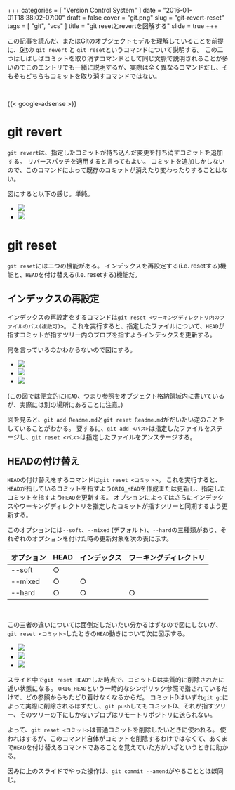 +++
categories = [ "Version Control System" ]
date = "2016-01-01T18:38:02-07:00"
draft = false
cover = "git.png"
slug = "git-revert-reset"
tags = [ "git", "vcs" ]
title = "git resetとrevertを図解する"
slide = true
+++

[この記事](https://www.kaitoy.xyz/2015/12/27/git-repository/)を読んだ、またはGitのオブジェクトモデルを理解していることを前提に、[__Git__](https://git-scm.com/)の `git revert` と `git reset`というコマンドについて説明する。
この二つはしばしばコミットを取り消すコマンドとして同じ文脈で説明されることが多いのでこのエントリでも一緒に説明するが、実際は全く異なるコマンドだし、そもそもどちらもコミットを取り消すコマンドではない。

<br>

{{< google-adsense >}}

# git revert
`git revert`は、指定したコミットが持ち込んだ変更を打ち消すコミットを追加する。
リバースパッチを適用すると言ってもよい。
コミットを追加しかしないので、このコマンドによって既存のコミットが消えたり変わったりすることはない。

図にすると以下の感じ。単純。

<ul class="bxslider">
  <li><img src="/images/git-revert-reset/git_revert/スライド1.PNG" /></li>
  <li><img src="/images/git-revert-reset/git_revert/スライド2.PNG" /></li>
</ul>

# git reset
`git reset`には二つの機能がある。
インデックスを再設定する(i.e. resetする)機能と、`HEAD`を付け替える(i.e. resetする)機能だ。

## インデックスの再設定
インデックスの再設定をするコマンドは`git reset <ワーキングディレクトリ内のファイルのパス(複数可)>`。
これを実行すると、指定したファイルについて、`HEAD`が指すコミットが指すツリー内のブロブを指すようインデックスを更新する。

何を言っているのかわからないので図にする。

<ul class="bxslider">
  <li><img src="/images/git-revert-reset/git_reset_path/スライド1.PNG" /></li>
  <li><img src="/images/git-revert-reset/git_reset_path/スライド2.PNG" /></li>
  <li><img src="/images/git-revert-reset/git_reset_path/スライド3.PNG" /></li>
</ul>

(この図では便宜的に`HEAD`、つまり参照をオブジェクト格納領域内に書いているが、実際には別の場所にあることに注意。)

図を見ると、`git add Readme.md`と`git reset Readme.md`がだいたい逆のことをしていることがわかる。
要するに、`git add <パス>`は指定したファイルをステージし、`git reset <パス>`は指定したファイルをアンステージする。

## HEADの付け替え
`HEAD`の付け替えをするコマンドは`git reset <コミット>`。
これを実行すると、`HEAD`が指しているコミットを指すよう`ORIG_HEAD`を作成または更新し、指定したコミットを指すよう`HEAD`を更新する。
オプションによってはさらにインデックスやワーキングディレクトリを指定したコミットが指すツリーと同期するよう更新する。

このオプションには`--soft`、`--mixed` (デフォルト)、`--hard`の三種類があり、それぞれのオプションを付けた時の更新対象を次の表に示す。

オプション  |HEAD|インデックス|ワーキングディレクトリ
----------|----|-----------|-----------------
\--soft   | ○  |           |
\--mixed  | ○  |     ○     |
\--hard   | ○  |     ○     |        ○

<br>

この三者の違いについては面倒だしだいたい分かるはずなので図にしないが、`git reset <コミット>`したときの`HEAD`動きについて次に図示する。

<ul class="bxslider">
  <li><img src="/images/git-revert-reset/git_reset_commit/スライド1.PNG" /></li>
  <li><img src="/images/git-revert-reset/git_reset_commit/スライド2.PNG" /></li>
  <li><img src="/images/git-revert-reset/git_reset_commit/スライド3.PNG" /></li>
</ul>

スライド中で`git reset HEAD^`した時点で、コミットDは実質的に削除されたに近い状態になる。
`ORIG_HEAD`という一時的なシンボリック参照で指されているだけで、どの参照からもたどり着けなくなるからだ。
コミットDはいずれ`git gc`によって実際に削除されるはずだし、`git push`してもコミットD、それが指すツリー、そのツリーの下にしかないブロブはリモートリポジトリに送られない。

よって、`git reset <コミット>`は普通コミットを削除したいときに使われる。
使われはするが、このコマンド自体がコミットを削除するわけではなくて、あくまで`HEAD`を付け替えるコマンドであることを覚えていた方がいざというときに助かる。

因みに上のスライドでやった操作は、`git commit --amend`がやることとほぼ同じ。
